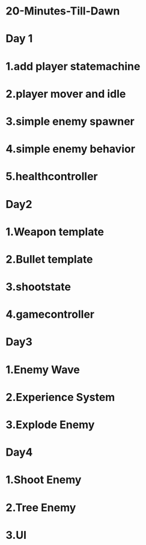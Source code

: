 # 20-Minutes-Till-Dawn
# Day 1
# 1.add player statemachine
# 2.player mover and idle
# 3.simple enemy spawner
# 4.simple enemy behavior
# 5.healthcontroller
# Day2
# 1.Weapon template
# 2.Bullet template
# 3.shootstate
# 4.gamecontroller
# Day3
# 1.Enemy Wave
# 2.Experience System
# 3.Explode Enemy
# Day4
# 1.Shoot Enemy
# 2.Tree Enemy
# 3.UI
